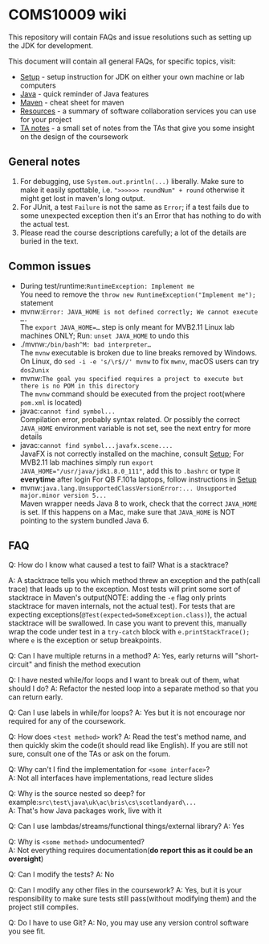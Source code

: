 COMS10009 wiki
==============

This repository will contain FAQs and issue resolutions such as setting up the JDK for development.

This document will contain all general FAQs, for specific topics, visit: 

 * [Setup](SETUP.md) - setup instruction for JDK on either your own machine or lab computers
 * [Java](JAVA.md) - quick reminder of Java features
 * [Maven](MAVEN.md) - cheat sheet for maven
 * [Resources](RESOURCES.md) - a summary of software collaboration services you can use for your project
 * [TA notes](TA_NOTES.md) - a small set of notes from the TAs that give you some insight on the design of the coursework

## General notes

 1. For debugging, use `System.out.println(...)` liberally. Make sure to make it easily spottable, i.e. `">>>>>> roundNum" + round` otherwise it might get lost in maven's long output.  
 2. For JUnit, a test `Failure` is not the same as `Error`; if a test fails due to some unexpected exception then it's an Error that has nothing to do with the actual test. 
 3. Please read the course descriptions carefully; a lot of the details are buried in the text.

## Common issues

* During test/runtime:`RuntimeException: Implement me`  
      You need to remove the `throw new RuntimeException("Implement me");` statement
* mvnw:`Error: JAVA_HOME is not defined correctly; We cannot execute ….`  
      The `export JAVA_HOME=…` step is only meant for MVB2.11 Linux lab machines ONLY; 
      Run: `unset JAVA_HOME` to undo this
* ./mvnw:`/bin/bash^M: bad interpreter…`  
      The `mvnw` executable is broken due to line breaks removed by Windows. 
      On Linux, do `sed -i -e 's/\r$//' mvnw` to fix `mwnv`, macOS users can try `dos2unix`
* mvnw:`The goal you specified requires a project to execute but there is no POM in this directory`  
      The `mvnw`  command should be executed from the project root(where `pom.xml` is located)
* javac:`cannot find symbol...`  
      Compilation error, probably syntax related. Or possibly the correct `JAVA_HOME` environment variable is not set, see the next entry for more details
* javac:`cannot find symbol...javafx.scene....`     
      JavaFX is not correctly installed on the machine, consult [Setup](SETUP.md); 
      For MVB2.11 lab machines simply run `export JAVA_HOME="/usr/java/jdk1.8.0_111"`, add this to `.bashrc` or type it **everytime** after login
      For QB F.101a laptops, follow instructions in [Setup](SETUP.md)
 * mvnw:`java.lang.UnsupportedClassVersionError:... Unsupported major.minor version 5...`  
      Maven wrapper needs Java 8 to work, check that the correct `JAVA_HOME` is set. If this happens on a Mac, make sure that `JAVA_HOME` is NOT pointing to the system bundled Java 6.  

## FAQ

Q: How do I know what caused a test to fail? What is a stacktrace?  

A: A stacktrace tells you which method threw an exception and the path(call trace) that leads up to the exception. Most tests will print some sort of stacktrace in Maven's output(NOTE: adding the `-e` flag only prints stacktrace for maven internals, not the actual test). For tests that are expecting exceptions(`@Test(expected=SomeException.class)`), the actual stacktrace will be swallowed. In case you want to prevent this, manually wrap the code under test in a `try-catch` block with `e.printStackTrace();` where `e` is the exception or setup breakpoints.


Q: Can I have multiple returns in a method?
A: Yes, early returns will "short-circuit" and finish the method execution

Q: I have nested while/for loops and I want to break out of them, what should I do?
A: Refactor the nested loop into a separate method so that you can return early.

Q: Can I use labels in while/for loops?
A: Yes but it is not encourage nor required for any of the coursework.

Q: How does `<test method>` work?
A: Read the test's method name, and then quickly skim the code(it should read like English). If you are still not sure, consult one of the TAs or ask on the forum.

Q: Why can't I find the implementation for `<some interface>`?  
A: Not all interfaces have implementations, read lecture slides

Q: Why is the source nested so deep? for example:`src\test\java\uk\ac\bris\cs\scotlandyard\...`  
A: That's how Java packages work, live with it

Q: Can I use lambdas/streams/functional things/external library?
A: Yes

Q: Why is `<some method>` undocumented?  
A: Not everything requires documentation(**do report this as it could be an oversight**)

Q: Can I modify the tests?
A: No

Q: Can I modify any other files in the coursework?
A: Yes, but it is your responsibility to make sure tests still pass(without modifying them) and the project still compiles.

Q: Do I have to use Git?
A: No, you may use any version control software you see fit.

